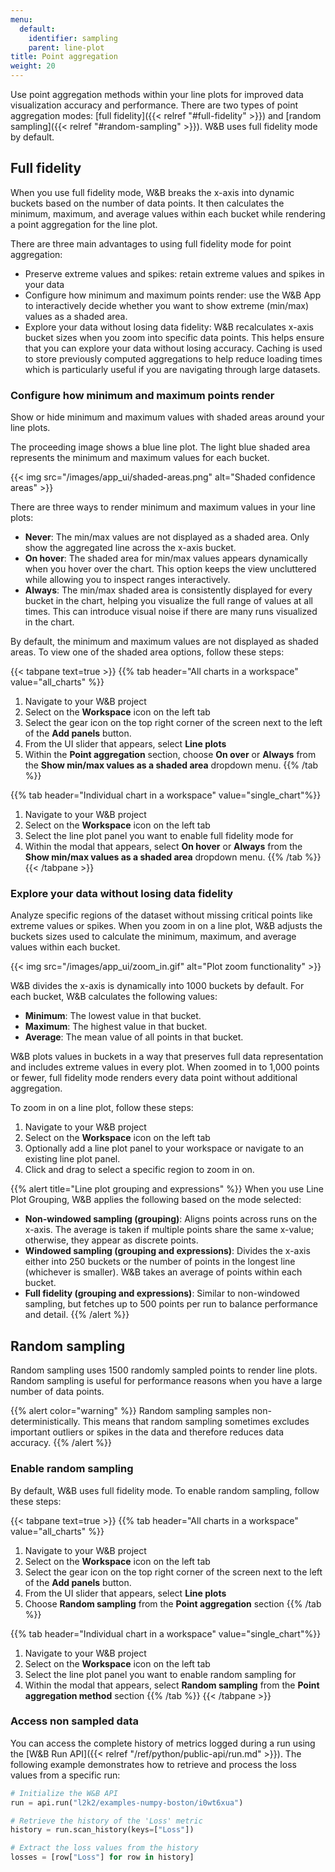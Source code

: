 ```yaml
---
menu:
  default:
    identifier: sampling
    parent: line-plot
title: Point aggregation
weight: 20
---
```



Use point aggregation methods within your line plots for improved data visualization accuracy and performance. There are two types of point aggregation modes: [full fidelity]({{< relref "#full-fidelity" >}}) and [random sampling]({{< relref "#random-sampling" >}}). W&B uses full fidelity mode by default.

## Full fidelity

When you use full fidelity mode, W&B breaks the x-axis into dynamic buckets based on the number of data points. It then calculates the minimum, maximum, and average values within each bucket while rendering a point aggregation for the line plot. 

There are three main advantages to using full fidelity mode for point aggregation:

* Preserve extreme values and spikes: retain extreme values and spikes in your data 
* Configure how minimum and maximum points render: use the W&B App to interactively decide whether you want to show extreme (min/max) values as a shaded area.
* Explore your data without losing data fidelity: W&B recalculates x-axis bucket sizes when you zoom into specific data points. This helps ensure that you can explore your data without losing accuracy. Caching is used to store previously computed aggregations to help reduce loading times which is particularly useful if you are navigating through large datasets.

### Configure how minimum and maximum points render

Show or hide minimum and maximum values with shaded areas around your line plots.

The proceeding image shows a blue line plot. The light blue shaded area represents the minimum and maximum values for each bucket.

{{< img src="/images/app_ui/shaded-areas.png" alt="Shaded confidence areas" >}}

There are three ways to render minimum and maximum values in your line plots:

* **Never**: The min/max values are not displayed as a shaded area. Only show the aggregated line across the x-axis bucket.
* **On hover**: The shaded area for min/max values appears dynamically when you hover over the chart. This option keeps the view uncluttered while allowing you to inspect ranges interactively.
* **Always**: The min/max shaded area is consistently displayed for every bucket in the chart, helping you visualize the full range of values at all times. This can introduce visual noise if there are many runs visualized in the chart.

By default, the minimum and maximum values are not displayed as shaded areas. To view one of the shaded area options, follow these steps:

{{< tabpane text=true >}}
{{% tab header="All charts in a workspace" value="all_charts" %}}
1. Navigate to your W&B project
2. Select on the **Workspace** icon on the left tab
3. Select the gear icon on the top right corner of the screen next to the left of the **Add panels** button.
4. From the UI slider that appears, select **Line plots**
5. Within the **Point aggregation** section, choose **On over** or **Always** from the **Show min/max values as a shaded area** dropdown menu.
{{% /tab %}}

{{% tab header="Individual chart in a workspace" value="single_chart"%}}
1. Navigate to your W&B project
2. Select on the **Workspace** icon on the left tab
3. Select the line plot panel you want to enable full fidelity mode for
4. Within the modal that appears, select **On hover** or **Always** from the **Show min/max values as a shaded area** dropdown menu.
{{% /tab %}}
{{< /tabpane >}}


### Explore your data without losing data fidelity

Analyze specific regions of the dataset without missing critical points like extreme values or spikes. When you zoom in on a line plot, W&B adjusts the buckets sizes used to calculate the minimum, maximum, and average values within each bucket. 


{{< img src="/images/app_ui/zoom_in.gif" alt="Plot zoom functionality" >}}


W&B divides the x-axis is dynamically into 1000 buckets by default. For each bucket, W&B calculates the following values:

- **Minimum**: The lowest value in that bucket.
- **Maximum**: The highest value in that bucket.
- **Average**: The mean value of all points in that bucket.

W&B plots values in buckets in a way that preserves full data representation and includes extreme values in every plot. When zoomed in to 1,000 points or fewer, full fidelity mode renders every data point without additional aggregation.


To zoom in on a line plot, follow these steps:

1. Navigate to your W&B project
2. Select on the **Workspace** icon on the left tab
3. Optionally add a line plot panel to your workspace or navigate to an existing line plot panel.
4. Click and drag to select a specific region to zoom in on.

{{% alert title="Line plot grouping and expressions" %}}
When you use Line Plot Grouping, W&B applies the following based on the mode selected:

- **Non-windowed sampling (grouping)**: Aligns points across runs on the x-axis. The average is taken if multiple points share the same x-value; otherwise, they appear as discrete points.
- **Windowed sampling (grouping and expressions)**: Divides the x-axis either into 250 buckets or the number of points in the longest line (whichever is smaller). W&B takes an average of points within each bucket.
- **Full fidelity (grouping and expressions)**: Similar to non-windowed sampling, but fetches up to 500 points per run to balance performance and detail.
{{% /alert %}}

 
## Random sampling

Random sampling uses 1500 randomly sampled points to render line plots. Random sampling is useful for performance reasons when you have a large number of data points. 

{{% alert color="warning" %}}
Random sampling samples non-deterministically. This means that random sampling sometimes excludes important outliers or spikes in the data and therefore reduces data accuracy.
{{% /alert %}}


### Enable random sampling
By default, W&B uses full fidelity mode. To enable random sampling, follow these steps:

{{< tabpane text=true >}}
{{% tab header="All charts in a workspace" value="all_charts" %}}
1. Navigate to your W&B project
2. Select on the **Workspace** icon on the left tab
3. Select the gear icon on the top right corner of the screen next to the left of the **Add panels** button.
4. From the UI slider that appears, select **Line plots**
5. Choose **Random sampling** from the **Point aggregation** section
{{% /tab %}}

{{% tab header="Individual chart in a workspace" value="single_chart"%}}
1. Navigate to your W&B project
2. Select on the **Workspace** icon on the left tab
3. Select the line plot panel you want to enable random sampling for
4. Within the modal that appears, select **Random sampling** from the **Point aggregation method** section
{{% /tab %}}
{{< /tabpane >}}



### Access non sampled data

You can access the complete history of metrics logged during a run using the [W&B Run API]({{< relref "/ref/python/public-api/run.md" >}}). The following example demonstrates how to retrieve and process the loss values from a specific run:


```python
# Initialize the W&B API
run = api.run("l2k2/examples-numpy-boston/i0wt6xua")

# Retrieve the history of the 'Loss' metric
history = run.scan_history(keys=["Loss"])

# Extract the loss values from the history
losses = [row["Loss"] for row in history]
```
